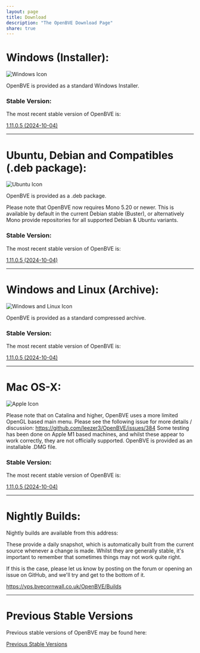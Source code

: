 ```yaml
---
layout: page
title: Download
description: "The OpenBVE Download Page"
share: true
---
```


# Windows (Installer):

<img src="/images/windows.png" alt="Windows Icon">

OpenBVE is provided as a standard Windows Installer.

### Stable Version:

The most recent stable version of OpenBVE is:

<a href="https://github.com/leezer3/OpenBVE/releases/download/1.11.0.5/OpenBVE-1.11.0.5-setup.exe" class="btn btn-info">1.11.0.5 (2024-10-04)</a>

---

# Ubuntu, Debian and Compatibles (.deb package):
<img src="/images/ubuntu.png" alt="Ubuntu Icon">

OpenBVE is provided as a .deb package.

Please note that OpenBVE now requires Mono 5.20 or newer. 
This is available by default in the current Debian stable (Buster), or alternatively Mono provide repositories for all supported Debian & Ubuntu variants.

### Stable Version:

The most recent stable version of OpenBVE is:

<a href="https://github.com/leezer3/OpenBVE/releases/download/1.11.0.5/OpenBVE-1.11.0.5.deb" class="btn btn-info">1.11.0.5 (2024-10-04)</a>

---

# Windows and Linux (Archive):
<img src="/images/windows-linux.png" alt="Windows and Linux Icon">

OpenBVE is provided as a standard compressed archive.

### Stable Version:

The most recent stable version of OpenBVE is:

<a href="https://github.com/leezer3/OpenBVE/releases/download/1.11.0.5/OpenBVE-1.11.0.5.zip" class="btn btn-info">1.11.0.5 (2024-10-04)</a>

---

# Mac OS-X:

<img src="/images/apple.png" alt="Apple Icon">

Please note that on Catalina and higher, OpenBVE uses a more limited OpenGL based main menu. Please see the following issue for more details / discussion: <https://github.com/leezer3/OpenBVE/issues/384>
Some testing has been done on Apple M1 based machines, and whilst these appear to work correctly, they are not officially supported.
OpenBVE is provided as an installable .DMG file.

### Stable Version:

The most recent stable version of OpenBVE is:

<a href="https://github.com/leezer3/OpenBVE/releases/download/1.11.0.5/OpenBVE-1.11.0.5.dmg" class="btn btn-info">1.11.0.5 (2024-10-04)</a>


---

# Nightly Builds:

Nightly builds are available from this address:

These provide a daily snapshot, which is automatically built from the current source whenever a change is made.
Whilst they are generally stable, it's important to remember that sometimes things may not work quite right. 

If this is the case, please let us know by posting on the forum or opening an issue on GitHub, and we'll try and get to the bottom of it.

<https://vps.bvecornwall.co.uk/OpenBVE/Builds>

---

# Previous Stable Versions

Previous stable versions of OpenBVE may be found here:

<a href="https://vps.bvecornwall.co.uk/OpenBVE/Stable/" class="btn btn-info">Previous Stable Versions</a>
